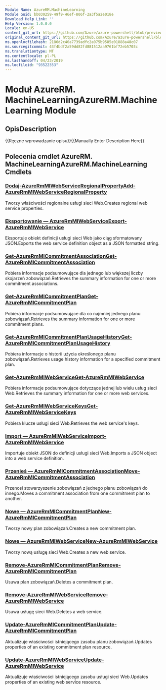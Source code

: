 ```yaml
---
Module Name: AzureRM.MachineLearning
Module Guid: bb030259-49f9-46ef-806f-2a3f5a2e018e
Download Help Link: ''
Help Version: 1.0.0.0
Locale: en-US
content_git_url: https://github.com/Azure/azure-powershell/blob/preview/src/ResourceManager/MachineLearning/Commands.MachineLearning/help/AzureRM.MachineLearning.md
original_content_git_url: https://github.com/Azure/azure-powershell/blob/preview/src/ResourceManager/MachineLearning/Commands.MachineLearning/help/AzureRM.MachineLearning.md
ms.openlocfilehash: 2186d2c40a7739adfc2a075b9585e01888a48c07
ms.sourcegitcommit: 43f4bdf2a59dd82fd881512aa9761bf72eb5703c
ms.translationtype: MT
ms.contentlocale: pl-PL
ms.lasthandoff: 04/23/2019
ms.locfileid: "93522353"
---
```

# <span data-ttu-id="0d34a-101">Moduł AzureRM. MachineLearning</span><span class="sxs-lookup"><span data-stu-id="0d34a-101">AzureRM.MachineLearning Module</span></span>
## <span data-ttu-id="0d34a-102">Opis</span><span class="sxs-lookup"><span data-stu-id="0d34a-102">Description</span></span>
<span data-ttu-id="0d34a-103">{{Ręczne wprowadzanie opisu}}</span><span class="sxs-lookup"><span data-stu-id="0d34a-103">{{Manually Enter Description Here}}</span></span>

## <span data-ttu-id="0d34a-104">Polecenia cmdlet AzureRM. MachineLearning</span><span class="sxs-lookup"><span data-stu-id="0d34a-104">AzureRM.MachineLearning Cmdlets</span></span>
### [<span data-ttu-id="0d34a-105">Dodaj-AzureRmMlWebServiceRegionalProperty</span><span class="sxs-lookup"><span data-stu-id="0d34a-105">Add-AzureRmMlWebServiceRegionalProperty</span></span>](Add-AzureRmMlWebServiceRegionalProperty.md)
<span data-ttu-id="0d34a-106">Tworzy właściwości regionalne usługi sieci Web.</span><span class="sxs-lookup"><span data-stu-id="0d34a-106">Creates regional web service properties.</span></span>

### [<span data-ttu-id="0d34a-107">Eksportowanie — AzureRmMlWebService</span><span class="sxs-lookup"><span data-stu-id="0d34a-107">Export-AzureRmMlWebService</span></span>](Export-AzureRmMlWebService.md)
<span data-ttu-id="0d34a-108">Eksportuje obiekt definicji usługi sieci Web jako ciąg sformatowany JSON.</span><span class="sxs-lookup"><span data-stu-id="0d34a-108">Exports the web service definition object as a JSON formatted string.</span></span>

### [<span data-ttu-id="0d34a-109">Get-AzureRmMlCommitmentAssociation</span><span class="sxs-lookup"><span data-stu-id="0d34a-109">Get-AzureRmMlCommitmentAssociation</span></span>](Get-AzureRmMlCommitmentAssociation.md)
<span data-ttu-id="0d34a-110">Pobiera informacje podsumowujące dla jednego lub większej liczby skojarzeń zobowiązań.</span><span class="sxs-lookup"><span data-stu-id="0d34a-110">Retrieves the summary information for one or more commitment associations.</span></span>

### [<span data-ttu-id="0d34a-111">Get-AzureRmMlCommitmentPlan</span><span class="sxs-lookup"><span data-stu-id="0d34a-111">Get-AzureRmMlCommitmentPlan</span></span>](Get-AzureRmMlCommitmentPlan.md)
<span data-ttu-id="0d34a-112">Pobiera informacje podsumowujące dla co najmniej jednego planu zobowiązań.</span><span class="sxs-lookup"><span data-stu-id="0d34a-112">Retrieves the summary information for one or more commitment plans.</span></span>

### [<span data-ttu-id="0d34a-113">Get-AzureRmMlCommitmentPlanUsageHistory</span><span class="sxs-lookup"><span data-stu-id="0d34a-113">Get-AzureRmMlCommitmentPlanUsageHistory</span></span>](Get-AzureRmMlCommitmentPlanUsageHistory.md)
<span data-ttu-id="0d34a-114">Pobiera informacje o historii użycia określonego planu zobowiązań.</span><span class="sxs-lookup"><span data-stu-id="0d34a-114">Retrieves usage history information for a specified commitment plan.</span></span>

### [<span data-ttu-id="0d34a-115">Get-AzureRmMlWebService</span><span class="sxs-lookup"><span data-stu-id="0d34a-115">Get-AzureRmMlWebService</span></span>](Get-AzureRmMlWebService.md)
<span data-ttu-id="0d34a-116">Pobiera informacje podsumowujące dotyczące jednej lub wielu usług sieci Web.</span><span class="sxs-lookup"><span data-stu-id="0d34a-116">Retrieves the summary information for one or more web services.</span></span>

### [<span data-ttu-id="0d34a-117">Get-AzureRmMlWebServiceKeys</span><span class="sxs-lookup"><span data-stu-id="0d34a-117">Get-AzureRmMlWebServiceKeys</span></span>](Get-AzureRmMlWebServiceKeys.md)
<span data-ttu-id="0d34a-118">Pobiera klucze usługi sieci Web.</span><span class="sxs-lookup"><span data-stu-id="0d34a-118">Retrieves the web service's keys.</span></span>

### [<span data-ttu-id="0d34a-119">Import — AzureRmMlWebService</span><span class="sxs-lookup"><span data-stu-id="0d34a-119">Import-AzureRmMlWebService</span></span>](Import-AzureRmMlWebService.md)
<span data-ttu-id="0d34a-120">Importuje obiekt JSON do definicji usługi sieci Web.</span><span class="sxs-lookup"><span data-stu-id="0d34a-120">Imports a JSON object into a web service definition.</span></span>

### [<span data-ttu-id="0d34a-121">Przenieś — AzureRmMlCommitmentAssociation</span><span class="sxs-lookup"><span data-stu-id="0d34a-121">Move-AzureRmMlCommitmentAssociation</span></span>](Move-AzureRmMlCommitmentAssociation.md)
<span data-ttu-id="0d34a-122">Przenosi stowarzyszenie zobowiązań z jednego planu zobowiązań do innego.</span><span class="sxs-lookup"><span data-stu-id="0d34a-122">Moves a commitment association from one commitment plan to another.</span></span>

### [<span data-ttu-id="0d34a-123">Nowe — AzureRmMlCommitmentPlan</span><span class="sxs-lookup"><span data-stu-id="0d34a-123">New-AzureRmMlCommitmentPlan</span></span>](New-AzureRmMlCommitmentPlan.md)
<span data-ttu-id="0d34a-124">Tworzy nowy plan zobowiązań.</span><span class="sxs-lookup"><span data-stu-id="0d34a-124">Creates a new commitment plan.</span></span>

### [<span data-ttu-id="0d34a-125">Nowe — AzureRmMlWebService</span><span class="sxs-lookup"><span data-stu-id="0d34a-125">New-AzureRmMlWebService</span></span>](New-AzureRmMlWebService.md)
<span data-ttu-id="0d34a-126">Tworzy nową usługę sieci Web.</span><span class="sxs-lookup"><span data-stu-id="0d34a-126">Creates a new web service.</span></span>

### [<span data-ttu-id="0d34a-127">Remove-AzureRmMlCommitmentPlan</span><span class="sxs-lookup"><span data-stu-id="0d34a-127">Remove-AzureRmMlCommitmentPlan</span></span>](Remove-AzureRmMlCommitmentPlan.md)
<span data-ttu-id="0d34a-128">Usuwa plan zobowiązań.</span><span class="sxs-lookup"><span data-stu-id="0d34a-128">Deletes a commitment plan.</span></span>

### [<span data-ttu-id="0d34a-129">Remove-AzureRmMlWebService</span><span class="sxs-lookup"><span data-stu-id="0d34a-129">Remove-AzureRmMlWebService</span></span>](Remove-AzureRmMlWebService.md)
<span data-ttu-id="0d34a-130">Usuwa usługę sieci Web.</span><span class="sxs-lookup"><span data-stu-id="0d34a-130">Deletes a web service.</span></span>

### [<span data-ttu-id="0d34a-131">Update-AzureRmMlCommitmentPlan</span><span class="sxs-lookup"><span data-stu-id="0d34a-131">Update-AzureRmMlCommitmentPlan</span></span>](Update-AzureRmMlCommitmentPlan.md)
<span data-ttu-id="0d34a-132">Aktualizuje właściwości istniejącego zasobu planu zobowiązań.</span><span class="sxs-lookup"><span data-stu-id="0d34a-132">Updates properties of an existing commitment plan resource.</span></span>

### [<span data-ttu-id="0d34a-133">Update-AzureRmMlWebService</span><span class="sxs-lookup"><span data-stu-id="0d34a-133">Update-AzureRmMlWebService</span></span>](Update-AzureRmMlWebService.md)
<span data-ttu-id="0d34a-134">Aktualizuje właściwości istniejącego zasobu usługi sieci Web.</span><span class="sxs-lookup"><span data-stu-id="0d34a-134">Updates properties of an existing web service resource.</span></span>

